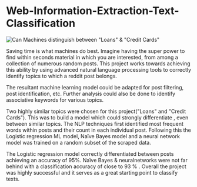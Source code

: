 # Web-Information-Extraction-Text-Classification

![Can Machines distinguish between "Loans" & "Credit Cards"](/Users/antonypaulson/Downloads/nlp-tutorial-text-classification-60b609c0b7a2622d2b0d6122f2b27f97.png)

Saving time is what machines do best. Imagine having the super power to find within seconds material in which you are interested, from among a collection of numerous random posts. This project works towards achieving this ability by using advanced natural language processing tools to correctly identify topics to which a reddit post belongs.

The resultant machine learning model could be adapted for post filtering, post identification, etc. Further analysis could also be done to identify associative keywords for various topics.

Two highly similar topics were chosen for this project("Loans" and "Credit Cards"). This was to build a model which could strongly differentiate , even between similar topics. The NLP techniques first identified most frequent words within posts and their count in each individual post. Following this the Logistic regression ML model, Naïve Bayes model and a neural network model was trained on a random subset of the scraped data.

The Logistic regression model correctly differentiated between posts achieving an accuracy of 95%. Naïve Bayes & neuralnetworks were not far behind with a classification accuracy of close to 93 % . Overall the project was highly successful and it serves as a great starting point to classify texts.
